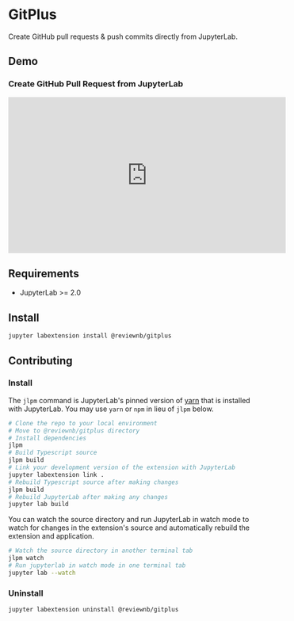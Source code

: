 # GitPlus

Create GitHub pull requests & push commits directly from JupyterLab.

## Demo

### Create GitHub Pull Request from JupyterLab

<iframe width="560" height="315" src="https://www.youtube.com/embed/yuvLgIjCq48" frameborder="0" allow="accelerometer; autoplay; encrypted-media; gyroscope; picture-in-picture" allowfullscreen></iframe>

## Requirements

* JupyterLab >= 2.0

## Install

```bash
jupyter labextension install @reviewnb/gitplus
```

## Contributing

### Install

The `jlpm` command is JupyterLab's pinned version of
[yarn](https://yarnpkg.com/) that is installed with JupyterLab. You may use
`yarn` or `npm` in lieu of `jlpm` below.

```bash
# Clone the repo to your local environment
# Move to @reviewnb/gitplus directory
# Install dependencies
jlpm
# Build Typescript source
jlpm build
# Link your development version of the extension with JupyterLab
jupyter labextension link .
# Rebuild Typescript source after making changes
jlpm build
# Rebuild JupyterLab after making any changes
jupyter lab build
```

You can watch the source directory and run JupyterLab in watch mode to watch for changes in the extension's source and automatically rebuild the extension and application.

```bash
# Watch the source directory in another terminal tab
jlpm watch
# Run jupyterlab in watch mode in one terminal tab
jupyter lab --watch
```

### Uninstall

```bash
jupyter labextension uninstall @reviewnb/gitplus
```

